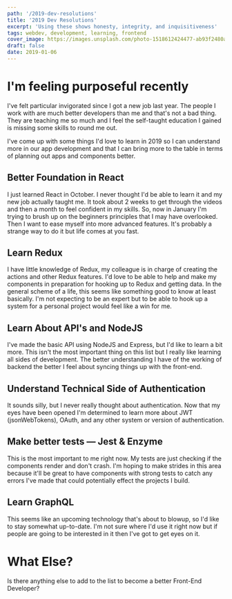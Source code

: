 ```yaml
---
path: '/2019-dev-resolutions'
title: '2019 Dev Resolutions'
excerpt: 'Using these shows honesty, integrity, and inquisitiveness'
tags: webdev, development, learning, frontend
cover_image: https://images.unsplash.com/photo-1518612424477-ab93f2480a37?ixlib=rb-1.2.1&ixid=eyJhcHBfaWQiOjEyMDd9&auto=format&fit=crop&w=1301&q=80
draft: false
date: 2019-01-06
---
```


# I'm feeling purposeful recently

I've felt particular invigorated since I got a new job last year. The people I work with are much better developers than me and that's not a bad thing. They are teaching me so much and I feel the self-taught education I gained is missing some skills to round me out.

I've come up with some things I'd love to learn in 2019 so I can understand more in our app development and that I can bring more to the table in terms of planning out apps and components better.

## Better Foundation in React

I just learned React in October. I never thought I'd be able to learn it and my new job actually taught me. It took about 2 weeks to get through the videos and then a month to feel confident in my skills. So, now in January I'm trying to brush up on the beginners principles that I may have overlooked. Then I want to ease myself into more advanced features. It's probably a strange way to do it but life comes at you fast.

## Learn Redux

I have little knowledge of Redux, my colleague is in charge of creating the actions and other Redux features. I'd love to be able to help and make my components in preparation for hooking up to Redux and getting data. In the general scheme of a life, this seems like something good to know at least basically. I'm not expecting to be an expert but to be able to hook up a system for a personal project would feel like a win for me.

## Learn About API's and NodeJS

I've made the basic API using NodeJS and Express, but I'd like to learn a bit more. This isn't the most important thing on this list but I really like learning all sides of development. The better understanding I have of the working of backend the better I feel about syncing things up with the front-end.

## Understand Technical Side of Authentication

It sounds silly, but I never really thought about authentication. Now that my eyes have been opened I'm determined to learn more about JWT (jsonWebTokens), OAuth, and any other system or version of authentication.

## Make better tests — Jest & Enzyme

This is the most important to me right now. My tests are just checking if the components render and don't crash. I'm hoping to make strides in this area because it'll be great to have components with strong tests to catch any errors I've made that could potentially effect the projects I build.

## Learn GraphQL

This seems like an upcoming technology that's about to blowup, so I'd like to stay somewhat up-to-date. I'm not sure where I'd use it right now but if people are going to be interested in it then I've got to get eyes on it.

# What Else?

Is there anything else to add to the list to become a better Front-End Developer?